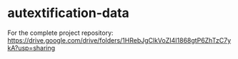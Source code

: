 # autextification-data

For the complete project repository: https://drive.google.com/drive/folders/1HRebJgClkVoZI4I1868gtP6ZhTzC7ykA?usp=sharing
